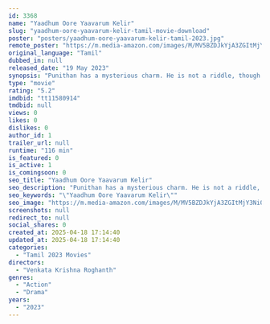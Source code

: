 ```yaml
---
id: 3368
name: "Yaadhum Oore Yaavarum Kelir"
slug: "yaadhum-oore-yaavarum-kelir-tamil-movie-download"
poster: "posters/yaadhum-oore-yaavarum-kelir-tamil-2023.jpg"
remote_poster: "https://m.media-amazon.com/images/M/MV5BZDJkYjA3ZGItMjY3Ni00MGIzLTkxNGYtODFiYzAzZjJkNWU4XkEyXkFqcGc@._V1_SX300.jpg"
original_language: "Tamil"
dubbed_in: null
released_date: "19 May 2023"
synopsis: "Punithan has a mysterious charm. He is not a riddle, though he appears to be one. Who is he? Where is he from? Where is he heading to? Why is he here? Answers will arrive only when he breaks his silence."
type: "movie"
rating: "5.2"
imdbid: "tt11580914"
tmdbid: null
views: 0
likes: 0
dislikes: 0
author_id: 1
trailer_url: null
runtime: "116 min"
is_featured: 0
is_active: 1
is_comingsoon: 0
seo_title: "Yaadhum Oore Yaavarum Kelir"
seo_description: "Punithan has a mysterious charm. He is not a riddle, though he appears to be one. Who is he? Where is he from? Where is he heading to? Why is he here? Answers will arrive only when he breaks his silence."
seo_keywords: "\"Yaadhum Oore Yaavarum Kelir\""
seo_image: "https://m.media-amazon.com/images/M/MV5BZDJkYjA3ZGItMjY3Ni00MGIzLTkxNGYtODFiYzAzZjJkNWU4XkEyXkFqcGc@._V1_SX300.jpg"
screenshots: null
redirect_to: null
social_shares: 0
created_at: 2025-04-18 17:14:40
updated_at: 2025-04-18 17:14:40
categories:
  - "Tamil 2023 Movies"
directors:
  - "Venkata Krishna Roghanth"
genres:
  - "Action"
  - "Drama"
years:
  - "2023"
---
```

